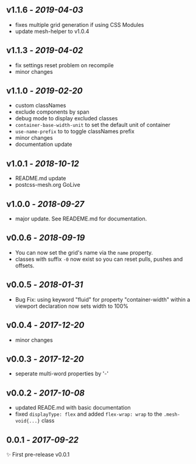 ## **v1.1.6** _- 2019-04-03_

- fixes multiple grid generation if using CSS Modules
- update mesh-helper to v1.0.4

## **v1.1.3** _- 2019-04-02_

- fix settings reset problem on recompile
- minor changes

## **v1.1.0** _- 2019-02-20_

- custom classNames
- exclude components by span
- debug mode to display excluded classes
- `container-base-width-unit` to set the default unit of container
- `use-name-prefix` to to toggle classNames prefix
- minor changes
- documentation update

## **v1.0.1** _- 2018-10-12_

- README.md update
- postcss-mesh.org GoLive

## **v1.0.0** _- 2018-09-27_

- major update. See READEME.md for documentation.

## **v0.0.6** _- 2018-09-19_

- You can now set the grid's name via the `name` property.
- classes with suffix `-0` now exist so you can reset pulls, pushes and offsets.

## **v0.0.5** _- 2018-01-31_

- Bug Fix: using keyword "fluid" for property "container-width" within a viewport declaration now sets width to 100%

## **v0.0.4** _- 2017-12-20_

- minor changes

## **v0.0.3** _- 2017-12-20_

- seperate multi-word properties by '-'

## **v0.0.2** _- 2017-10-08_

- updated READE.md with basic documentation
- fixed `displayType: flex` and added `flex-wrap: wrap` to the `.mesh-void{...}` class

## **0.0.1** _- 2017-09-22_

✨ First pre-release v0.0.1
